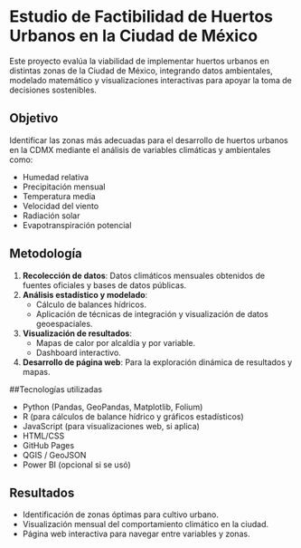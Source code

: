 # Estudio de Factibilidad de Huertos Urbanos en la Ciudad de México

Este proyecto evalúa la viabilidad de implementar huertos urbanos en distintas zonas de la Ciudad de México, integrando datos ambientales, modelado matemático y visualizaciones interactivas para apoyar la toma de decisiones sostenibles.

## Objetivo

Identificar las zonas más adecuadas para el desarrollo de huertos urbanos en la CDMX mediante el análisis de variables climáticas y ambientales como:

- Humedad relativa
- Precipitación mensual
- Temperatura media
- Velocidad del viento
- Radiación solar
- Evapotranspiración potencial

## Metodología

1. **Recolección de datos**: Datos climáticos mensuales obtenidos de fuentes oficiales y bases de datos públicas.
2. **Análisis estadístico y modelado**: 
   - Cálculo de balances hídricos.
   - Aplicación de técnicas de integración y visualización de datos geoespaciales.
3. **Visualización de resultados**:
   - Mapas de calor por alcaldía y por variable.
   - Dashboard interactivo.
4. **Desarrollo de página web**: Para la exploración dinámica de resultados y mapas.

##Tecnologías utilizadas

- Python (Pandas, GeoPandas, Matplotlib, Folium)
- R (para cálculos de balance hídrico y gráficos estadísticos)
- JavaScript (para visualizaciones web, si aplica)
- HTML/CSS
- GitHub Pages
- QGIS / GeoJSON
- Power BI (opcional si se usó)

## Resultados

- Identificación de zonas óptimas para cultivo urbano.
- Visualización mensual del comportamiento climático en la ciudad.
- Página web interactiva para navegar entre variables y zonas.



